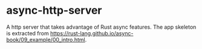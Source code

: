 # async-http-server
A http server that takes advantage of Rust async features.
The app skeleton is extracted from https://rust-lang.github.io/async-book/09_example/00_intro.html.